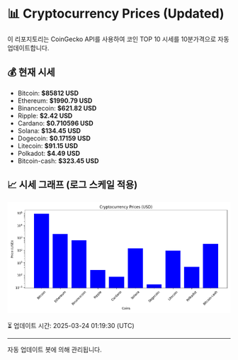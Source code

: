 
# 📊 Cryptocurrency Prices (Updated)

이 리포지토리는 CoinGecko API를 사용하여 코인 TOP 10 시세를 10분가격으로 자동 업데이트합니다.

## 💰 현재 시세
- Bitcoin: **$85812 USD**
- Ethereum: **$1990.79 USD**
- Binancecoin: **$621.82 USD**
- Ripple: **$2.42 USD**
- Cardano: **$0.710596 USD**
- Solana: **$134.45 USD**
- Dogecoin: **$0.17159 USD**
- Litecoin: **$91.15 USD**
- Polkadot: **$4.49 USD**
- Bitcoin-cash: **$323.45 USD**

## 📈 시세 그래프 (로그 스케일 적용)
![Crypto Prices](crypto_prices.png)

⏳ 업데이트 시간: 2025-03-24 01:19:30 (UTC)

---
자동 업데이트 봇에 의해 관리됩니다.
